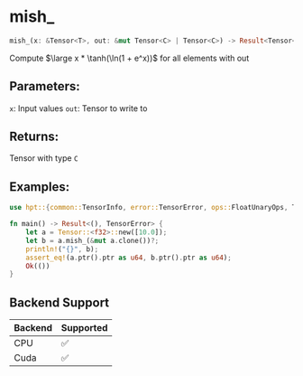 # mish_
```rust
mish_(x: &Tensor<T>, out: &mut Tensor<C> | Tensor<C>) -> Result<Tensor<C>, TensorError>
```
Compute $\large x * \tanh(\ln(1 + e^x))$ for all elements with out

## Parameters:
`x`: Input values
`out`: Tensor to write to

## Returns:
Tensor with type `C`

## Examples:
```rust
use hpt::{common::TensorInfo, error::TensorError, ops::FloatUnaryOps, Tensor};

fn main() -> Result<(), TensorError> {
    let a = Tensor::<f32>::new([10.0]);
    let b = a.mish_(&mut a.clone())?;
    println!("{}", b);
    assert_eq!(a.ptr().ptr as u64, b.ptr().ptr as u64);
    Ok(())
}
```
## Backend Support
| Backend | Supported |
|---------|-----------|
| CPU     | ✅         |
| Cuda    | ✅        |
